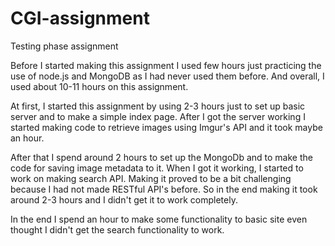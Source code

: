 # CGI-assignment
Testing phase assignment

Before I started making this assignment I used few hours just practicing the use of node.js and MongoDB as I had never used them before. And overall, I used about 10-11 hours on this assignment. 

At first, I started this assignment by using 2-3 hours just to set up basic server and to make a simple index page. After I got the server working I started making code to retrieve images using Imgur's API and it took maybe an hour. 

After that I spend around 2 hours to set up the MongoDb and to make the code for saving image metadata to it. When I got it working, I started to work on making search API. Making it proved to be a bit challenging because I had not made RESTful API's before. So in the end making it took around 2-3 hours and I didn't get it to work completely.

In the end I spend an hour to make some functionality to basic site even thought I didn't get the search functionality to work.
